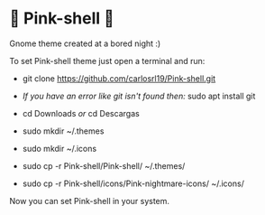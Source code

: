 # 🌌 Pink-shell 🌌
Gnome theme created at a bored night :)

To set Pink-shell theme just open a terminal and run:

- git clone https://github.com/carlosrl19/Pink-shell.git

- *If you have an error like git isn't found then:* sudo apt install git

- cd Downloads *or* cd Descargas
- sudo mkdir ~/.themes
- sudo mkdir ~/.icons
- sudo cp -r Pink-shell/Pink-shell/ ~/.themes/
- sudo cp -r Pink-shell/icons/Pink-nightmare-icons/ ~/.icons/

Now you can set Pink-shell in your system.
